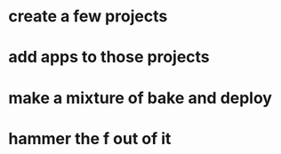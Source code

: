 


# create a few projects
# add apps to those projects
# make a mixture of bake and deploy
# hammer the f out of it
